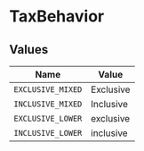 # TaxBehavior


## Values

| Name              | Value             |
| ----------------- | ----------------- |
| `EXCLUSIVE_MIXED` | Exclusive         |
| `INCLUSIVE_MIXED` | Inclusive         |
| `EXCLUSIVE_LOWER` | exclusive         |
| `INCLUSIVE_LOWER` | inclusive         |